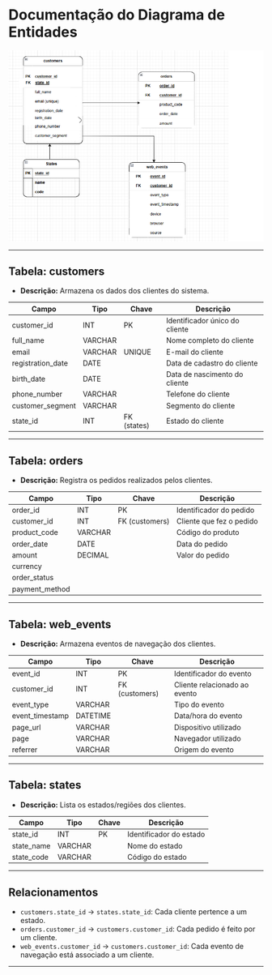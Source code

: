 # Documentação do Diagrama de Entidades

![Diagrama de Entidades](docs/diagrama-entidades.png)

---

## Tabela: customers

- **Descrição:** Armazena os dados dos clientes do sistema.

| Campo             | Tipo         | Chave         | Descrição                        |
|-------------------|--------------|---------------|----------------------------------|
| customer_id       | INT          | PK            | Identificador único do cliente   |
| full_name         | VARCHAR      |               | Nome completo do cliente         |
| email             | VARCHAR      | UNIQUE        | E-mail do cliente                |
| registration_date | DATE         |               | Data de cadastro do cliente      |
| birth_date        | DATE         |               | Data de nascimento do cliente    |
| phone_number      | VARCHAR      |               | Telefone do cliente              |
| customer_segment  | VARCHAR      |               | Segmento do cliente              |
| state_id          | INT          | FK (states)   | Estado do cliente                |

---

## Tabela: orders

- **Descrição:** Registra os pedidos realizados pelos clientes.

| Campo          | Tipo     | Chave         | Descrição                          |
|----------------|----------|---------------|------------------------------------|
| order_id       | INT      | PK            | Identificador do pedido            |
| customer_id    | INT      | FK (customers)| Cliente que fez o pedido           |
| product_code   | VARCHAR  |               | Código do produto                  |
| order_date     | DATE     |               | Data do pedido                     |
| amount         | DECIMAL  |               | Valor do pedido                    |
| currency       |
| order_status   |
| payment_method |

---

## Tabela: web_events

- **Descrição:** Armazena eventos de navegação dos clientes.

| Campo          | Tipo     | Chave         | Descrição                          |
|----------------|----------|---------------|------------------------------------|
| event_id       | INT      | PK            | Identificador do evento            |
| customer_id    | INT      | FK (customers)| Cliente relacionado ao evento      |
| event_type     | VARCHAR  |               | Tipo do evento                     |
| event_timestamp| DATETIME |               | Data/hora do evento                |
| page_url       | VARCHAR  |               | Dispositivo utilizado              |
| page           | VARCHAR  |               | Navegador utilizado                |
| referrer       | VARCHAR  |               | Origem do evento                   |

---

## Tabela: states

- **Descrição:** Lista os estados/regiões dos clientes.

| Campo      | Tipo     | Chave | Descrição                |
|------------|----------|-------|--------------------------|
| state_id   | INT      | PK    | Identificador do estado  |
| state_name | VARCHAR  |       | Nome do estado           |
| state_code | VARCHAR  |       | Código do estado         |

---

## Relacionamentos

- `customers.state_id` → `states.state_id`: Cada cliente pertence a um estado.
- `orders.customer_id` → `customers.customer_id`: Cada pedido é feito por um cliente.
- `web_events.customer_id` → `customers.customer_id`: Cada evento de navegação está associado a um cliente.

---

